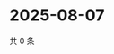 # 2025-08-07

共 0 条

<!-- BEGIN ZHIHUVIDEO -->
<!-- 最后更新时间 Thu Aug 07 2025 13:22:16 GMT+0800 (China Standard Time) -->

<!-- END ZHIHUVIDEO -->
